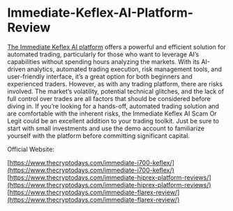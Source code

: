 # Immediate-Keflex-AI-Platform-Review

[The Immediate Keflex AI platform](https://immediatekeflexaireview.blogspot.com/2024/12/immediate-keflex-ai-official-website.html) offers a powerful and efficient solution for automated trading, particularly for those who want to leverage AI’s capabilities without spending hours analyzing the markets. With its AI-driven analytics, automated trading execution, risk management tools, and user-friendly interface, it’s a great option for both beginners and experienced traders.
However, as with any trading platform, there are risks involved. The market’s volatility, potential technical glitches, and the lack of full control over trades are all factors that should be considered before diving in. If you’re looking for a hands-off, automated trading solution and are comfortable with the inherent risks, the Immediate Keflex AI Scam Or Legit could be an excellent addition to your trading toolkit. Just be sure to start with small investments and use the demo account to familiarize yourself with the platform before committing significant capital.

Official Website:

[https://www.thecryptodays.com/immediate-i700-keflex/](https://www.thecryptodays.com/immediate-i700-keflex/)
[https://www.thecryptodays.com/immediate-hiprex-platform-reviews/](https://www.thecryptodays.com/immediate-hiprex-platform-reviews/)
[https://www.thecryptodays.com/immediate-flarex-review/](https://www.thecryptodays.com/immediate-flarex-review/)
